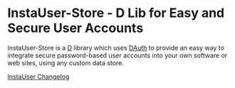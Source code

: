 InstaUser-Store - D Lib for Easy and Secure User Accounts
=========================================================

InstaUser-Store is a [D](http://dlang.org) library which uses
[DAuth](https://github.com/Abscissa/DAuth) to provide an easy way to integrate
secure password-based user accounts into your own software or web sites, using
any custom data store.

[InstaUser Changelog](https://github.com/Abscissa/InstaUser-Store/blob/master/CHANGELOG.md)

